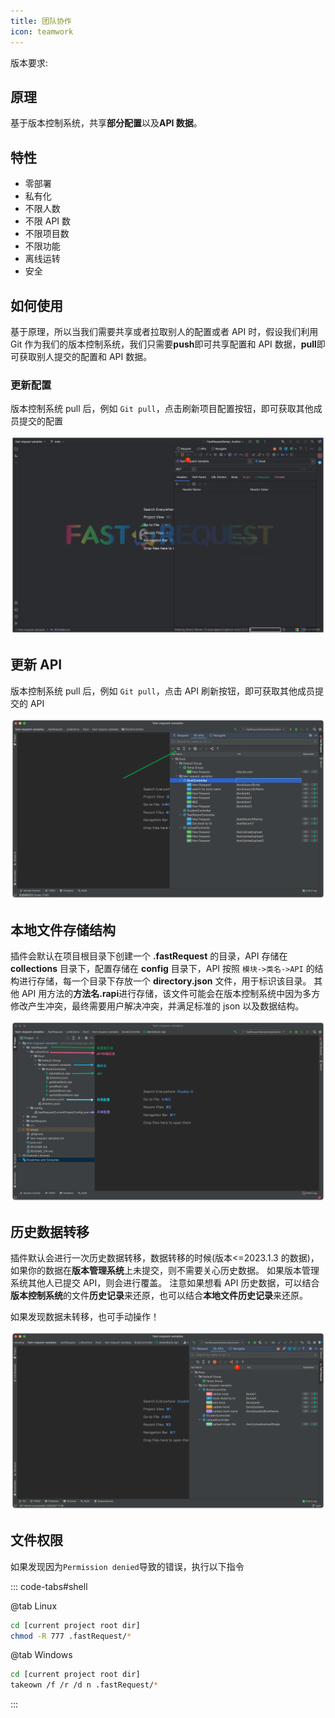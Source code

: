 ```yaml
---
title: 团队协作
icon: teamwork
---
```


版本要求: <Badge text="2023.1.3"/>

## 原理

基于版本控制系统，共享**部分配置**以及**API 数据**。

## 特性

- <Badge bgColor="#fe2857">零部署</Badge>
- <Badge bgColor="#087CFA">私有化</Badge>
- <Badge bgColor="#FE2857">不限人数</Badge>
- <Badge bgColor="#FC801D">不限 API 数</Badge>
- <Badge bgColor="#6B57FF">不限项目数</Badge>
- <Badge bgColor="#3DEA62">不限功能</Badge>
- <Badge bgColor="#FDB60D">离线运转</Badge>
- <Badge bgColor="#21D789">安全</Badge>

## 如何使用

基于原理，所以当我们需要共享或者拉取别人的配置或者 API 时，假设我们利用 Git 作为我们的版本控制系统，我们只需要**push**即可共享配置和 API 数据，**pull**即可获取别人提交的配置和 API 数据。

### 更新配置

版本控制系统 pull 后，例如 `Git pull`，点击刷新项目配置按钮，即可获取其他成员提交的配置

![refreshProjectConfig](/img/2023.1.3/refreshProjectConfig.png)

## 更新 API

版本控制系统 pull 后，例如 `Git pull`，点击 API 刷新按钮，即可获取其他成员提交的 API

![refreshProjectConfig](/img/2023.1.3/refreshAPI.png)

## 本地文件存储结构

插件会默认在项目根目录下创建一个 **.fastRequest** 的目录，API 存储在 **collections** 目录下，配置存储在 **config** 目录下，API 按照 `模块->类名->API` 的结构进行存储，每一个目录下存放一个 **directory.json** 文件，用于标识该目录。
其他 API 用方法的**方法名.rapi**进行存储，该文件可能会在版本控制系统中因为多方修改产生冲突，最终需要用户解决冲突，并满足标准的 json 以及数据结构。

![teamDirectory](/img/2023.1.3/teamDirectory.png)

## 历史数据转移

插件默认会进行一次历史数据转移，数据转移的时候(版本<=2023.1.3 的数据)，如果你的数据在**版本管理系统**上未提交，则不需要关心历史数据。
如果版本管理系统其他人已提交 API，则会进行覆盖。 注意如果想看 API 历史数据，可以结合**版本控制系统**的文件**历史记录**来还原，也可以结合**本地文件历史记录**来还原。

如果发现数据未转移，也可手动操作！

![transferData](/img/2023.1.3/transferData.png)

## 文件权限

如果发现因为`Permission denied`导致的错误，执行以下指令

::: code-tabs#shell

@tab Linux

```bash
cd [current project root dir]
chmod -R 777 .fastRequest/*
```

@tab Windows

```bash
cd [current project root dir]
takeown /f /r /d n .fastRequest/*
```

:::
